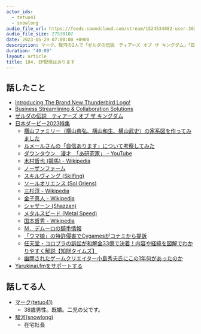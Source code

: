 ```yaml
---
actor_ids:
  - tetuo41
  - snowlong
audio_file_url: https://feeds.soundcloud.com/stream/1524534082-user-302747142-yarukinai-184-2023_05_29.mp3
audio_file_size: 27530107
date: 2023-05-29 07:00:00 +0900
description: マーク、駿河の2人で「ゼルダの伝説　ティアーズ オブ ザ キングダム」「日本ダービー」などについて話しました。
duration: "40:09"
layout: article
title: 184. EP配信はあります
---
```


## 話したこと
- [Introducing The Brand New Thunderbird Logo!](https://blog.thunderbird.net/2023/05/introducing-the-brand-new-thunderbird-logo/)
- [Business Streamlining & Collaboration Solutions](https://workspace.google.com/intl/ja/lp/business/)
- [ゼルダの伝説　ティアーズ オブ ザ キングダム](https://www.nintendo.co.jp/zelda/totk/index.html)
- [日本ダービー2023特集](https://race.netkeiba.com/special/index.html?id=0059)
  - [横山ファミリー（横山典弘、横山和生、横山武史）の家系図を作ってみました](https://racing-book.net/other/jockey/8510)
  - [ルメールさんの「自信あります」について考察してみた](https://note.com/chudokuzousan/n/n8dc48dc039c9)
  - [ダウンタウン　漫才　「あ研究家」 - YouTube](https://www.youtube.com/watch?v=OBy4UnntItY)
  - [木村哲也 (競馬) - Wikipedia](https://ja.wikipedia.org/wiki/%E6%9C%A8%E6%9D%91%E5%93%B2%E4%B9%9F_(%E7%AB%B6%E9%A6%AC))
  - [ノーザンファーム](https://www.northernfarm.jp/)
  - [スキルヴィング (Skilfing)](https://db.netkeiba.com/horse/2020103722)
  - [ソールオリエンス (Sol Oriens)](https://db.netkeiba.com/horse/2020102899)
  - [三杉淳 - Wikipedia](https://ja.wikipedia.org/wiki/%E4%B8%89%E6%9D%89%E6%B7%B3)
  - [金子真人 - Wikipedia](https://ja.wikipedia.org/wiki/%E9%87%91%E5%AD%90%E7%9C%9F%E4%BA%BA)
  - [シャザーン (Shazzan)](https://db.netkeiba.com/horse/2020102832)
  - [メタルスピード (Metal Speed)](https://db.netkeiba.com/horse/2020101772)
  - [国本哲秀 - Wikipedia](https://ja.wikipedia.org/wiki/%E5%9B%BD%E6%9C%AC%E5%93%B2%E7%A7%80)
  - [Ｍ．デムーロの騎手情報](https://www.keibalab.jp/db/jockey/05212/)
  - [「ウマ娘」の特許侵害でCygamesがコナミから提訴](https://pc.watch.impress.co.jp/docs/news/1501418.html)
  - [任天堂・コロプラの訴訟が和解金33億で決着！内容や経緯を図解でわかりやすく解説【知財タイムズ】](https://tokkyo-lab.com/co/info-lawsuitnintendo)
  - [幽閉されたゲームクリエイター小島秀夫氏にこの1年何があったのか](https://www.gizmodo.jp/2015/12/post_1212121409.html)
- [Yarukinai.fmをサポートする](https://note.com/tetuo41/circle)

## 話してる人
- [マーク(tetuo41)](https://twitter.com/tetuo41)
  - 38歳男性。既婚。二児の父です。
- [駿河(snowlong)](https://twitter.com/_snowlong)
  - 在宅社長
